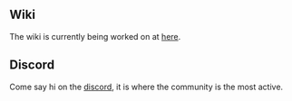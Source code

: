 
## Wiki
The wiki is currently being worked on at [here](https://wiki.ratwood.rip/index.php/Main_Page).

## Discord
Come say hi on the [discord](https://discord.gg/NCFXUAgCPT), it is where the community is the most active.
